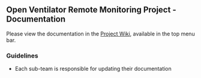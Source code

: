 ## Open Ventilator Remote Monitoring Project - Documentation
Please view the documentation in the [Project Wiki](https://github.com/Open-Ventilator-Remote-Monitoring/docs/wiki), available in the top menu bar.

### Guidelines
- Each sub-team is responsible for updating their documentation
